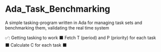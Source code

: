 # Ada_Task_Benchmarking
A simple tasking-program written in Ada for managing task sets and benchmarking them, validating the real time system

✅: Getting tasking to work
⬛ Fetch T (period) and P (priority) for each task
⬛ Calculate C for each task
⬛
